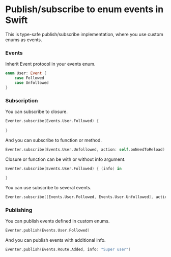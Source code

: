 Publish/subscribe to enum events in Swift
===================

This is type-safe publish/subscribe implementation, where you use custom enums as events.

### Events

Inherit Event protocol in your events enum.

```swift
enum User: Event {
    case Followed
    case Unfollowed
}
```

### Subscription

You can subscribe to closure.

```swift
Eventer.subscribe(Events.User.Followed) {
  
}
```

And you can subscribe to function or method.

```swift
Eventer.subscribe(Events.User.Unfollowed, action: self.onNeedToReload)
```

Closure or function can be with or without info argument.

```swift
Eventer.subscribe(Events.User.Followed) { (info) in
  
}
```

You can use subscribe to several events.

```swift
Eventer.subscribe([Events.User.Followed, Events.User.Unfollowed], action: self.onNeedToReload)
```

### Publishing

You can publish events defined in custom enums.

```swift
Eventer.publish(Events.User.Followed)
```

And you can publish events with additional info.

```swift
Eventer.publish(Events.Route.Added, info: "Super user")
```
